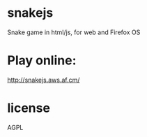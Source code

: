 snakejs
=======

Snake game in html/js, for web and Firefox OS

Play online:
============

http://snakejs.aws.af.cm/

license
=======
AGPL
